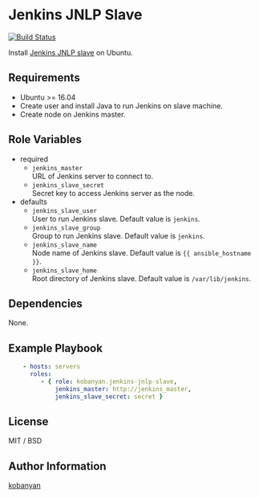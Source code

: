 Jenkins JNLP Slave
=========

[![Build Status](https://travis-ci.org/kobanyan/jenkins-jnlp-slave.svg?branch=master)](https://travis-ci.org/kobanyan/jenkins-jnlp-slave)

Install [Jenkins JNLP slave](https://wiki.jenkins-ci.org/display/JENKINS/Distributed+builds#Distributedbuilds-Launchslaveagentheadlessly) on Ubuntu.

Requirements
------------

- Ubuntu >= 16.04
- Create user and install Java to run Jenkins on slave machine.
- Create node on Jenkins master.

Role Variables
--------------

- required
  - `jenkins_master`  
  URL of Jenkins server to connect to.
  - `jenkins_slave_secret`  
  Secret key to access Jenkins server as the node.
- defaults
  - `jenkins_slave_user`  
  User to run Jenkins slave. Default value is `jenkins`.
  - `jenkins_slave_group`  
  Group to run Jenkins slave. Default value is `jenkins`.
  - `jenkins_slave_name`  
  Node name of Jenkins slave. Default value is `{{ ansible_hostname }}`.
  - `jenkins_slave_home`  
  Root directory of Jenkins slave. Default value is `/var/lib/jenkins`.

Dependencies
------------

None.

Example Playbook
----------------

```yaml
    - hosts: servers
      roles:
         - { role: kobanyan.jenkins-jnlp-slave,
             jenkins_master: http://jenkins_master,
             jenkins_slave_secret: secret }
```

License
-------

MIT / BSD

Author Information
------------------

[kobanyan](https://github.com/kobanyan)